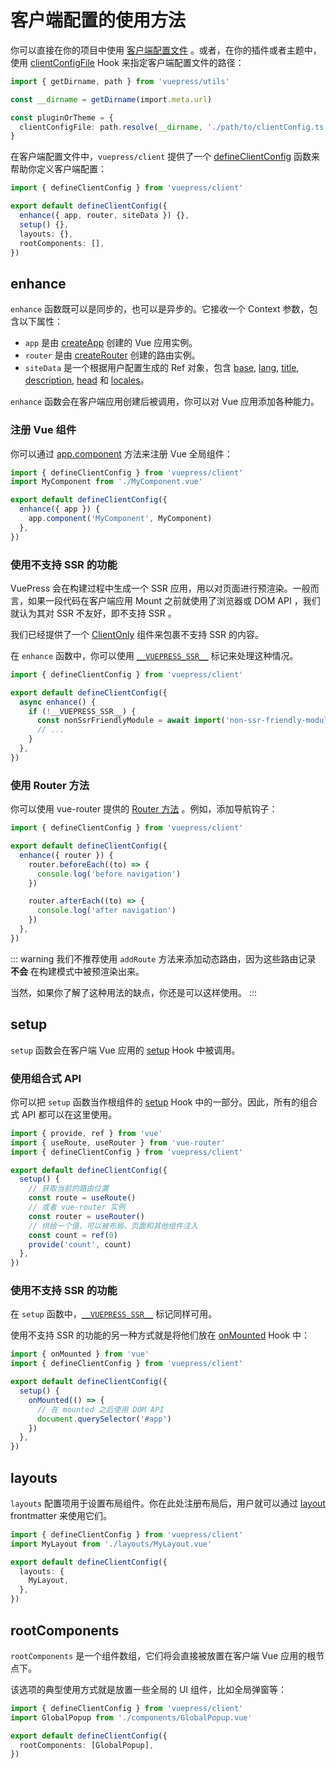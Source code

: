 # 客户端配置的使用方法

你可以直接在你的项目中使用 [客户端配置文件](../../guide/configuration.md#客户端配置文件) 。或者，在你的插件或者主题中，使用 [clientConfigFile](../../reference/plugin-api.md#clientconfigfile) Hook 来指定客户端配置文件的路径：

```ts
import { getDirname, path } from 'vuepress/utils'

const __dirname = getDirname(import.meta.url)

const pluginOrTheme = {
  clientConfigFile: path.resolve(__dirname, './path/to/clientConfig.ts'),
}
```

在客户端配置文件中，`vuepress/client` 提供了一个 [defineClientConfig](../../reference/client-api.md#defineclientconfig) 函数来帮助你定义客户端配置：

```ts
import { defineClientConfig } from 'vuepress/client'

export default defineClientConfig({
  enhance({ app, router, siteData }) {},
  setup() {},
  layouts: {},
  rootComponents: [],
})
```

## enhance

`enhance` 函数既可以是同步的，也可以是异步的。它接收一个 Context 参数，包含以下属性：

- `app` 是由 [createApp](https://staging-cn.vuejs.org/api/application.html#create-app) 创建的 Vue 应用实例。
- `router` 是由 [createRouter](https://router.vuejs.org/api/index.html#createrouter) 创建的路由实例。
- `siteData` 是一个根据用户配置生成的 Ref 对象，包含 [base](../../reference/config.md#base), [lang](../../reference/config.md#lang), [title](../../reference/config.md#title), [description](../../reference/config.md#description), [head](../../reference/config.md#head) 和 [locales](../../reference/config.md#locales)。

`enhance` 函数会在客户端应用创建后被调用，你可以对 Vue 应用添加各种能力。

### 注册 Vue 组件

你可以通过 [app.component](https://staging-cn.vuejs.org/api/application.html#app-component) 方法来注册 Vue 全局组件：

```ts
import { defineClientConfig } from 'vuepress/client'
import MyComponent from './MyComponent.vue'

export default defineClientConfig({
  enhance({ app }) {
    app.component('MyComponent', MyComponent)
  },
})
```

### 使用不支持 SSR 的功能

VuePress 会在构建过程中生成一个 SSR 应用，用以对页面进行预渲染。一般而言，如果一段代码在客户端应用 Mount 之前就使用了浏览器或 DOM API ，我们就认为其对 SSR 不友好，即不支持 SSR 。

我们已经提供了一个 [ClientOnly](../../reference/components.md#clientonly) 组件来包裹不支持 SSR 的内容。

在 `enhance` 函数中，你可以使用 [`__VUEPRESS_SSR__`](../../reference/client-api.md#ssr) 标记来处理这种情况。

```ts
import { defineClientConfig } from 'vuepress/client'

export default defineClientConfig({
  async enhance() {
    if (!__VUEPRESS_SSR__) {
      const nonSsrFriendlyModule = await import('non-ssr-friendly-module')
      // ...
    }
  },
})
```

### 使用 Router 方法

你可以使用 vue-router 提供的 [Router 方法](https://router.vuejs.org/api/index.html#router-方法) 。例如，添加导航钩子：

```ts
import { defineClientConfig } from 'vuepress/client'

export default defineClientConfig({
  enhance({ router }) {
    router.beforeEach((to) => {
      console.log('before navigation')
    })

    router.afterEach((to) => {
      console.log('after navigation')
    })
  },
})
```

::: warning
我们不推荐使用 `addRoute` 方法来添加动态路由，因为这些路由记录 **不会** 在构建模式中被预渲染出来。

当然，如果你了解了这种用法的缺点，你还是可以这样使用。
:::

## setup

`setup` 函数会在客户端 Vue 应用的 [setup](https://staging-cn.vuejs.org/api/composition-api-setup.html) Hook 中被调用。

### 使用组合式 API

你可以把 `setup` 函数当作根组件的 [setup](https://staging-cn.vuejs.org/api/composition-api-setup.html) Hook 中的一部分。因此，所有的组合式 API 都可以在这里使用。

```ts
import { provide, ref } from 'vue'
import { useRoute, useRouter } from 'vue-router'
import { defineClientConfig } from 'vuepress/client'

export default defineClientConfig({
  setup() {
    // 获取当前的路由位置
    const route = useRoute()
    // 或者 vue-router 实例
    const router = useRouter()
    // 供给一个值，可以被布局、页面和其他组件注入
    const count = ref(0)
    provide('count', count)
  },
})
```

### 使用不支持 SSR 的功能

在 `setup` 函数中，[`__VUEPRESS_SSR__`](../../reference/client-api.md#ssr) 标记同样可用。

使用不支持 SSR 的功能的另一种方式就是将他们放在 [onMounted](https://staging-cn.vuejs.org/api/composition-api-lifecycle.html#onmounted) Hook 中：

```ts
import { onMounted } from 'vue'
import { defineClientConfig } from 'vuepress/client'

export default defineClientConfig({
  setup() {
    onMounted(() => {
      // 在 mounted 之后使用 DOM API
      document.querySelector('#app')
    })
  },
})
```

## layouts

`layouts` 配置项用于设置布局组件。你在此处注册布局后，用户就可以通过 [layout](../../reference/frontmatter.md#layout) frontmatter 来使用它们。

```ts
import { defineClientConfig } from 'vuepress/client'
import MyLayout from './layouts/MyLayout.vue'

export default defineClientConfig({
  layouts: {
    MyLayout,
  },
})
```

## rootComponents

`rootComponents` 是一个组件数组，它们将会直接被放置在客户端 Vue 应用的根节点下。

该选项的典型使用方式就是放置一些全局的 UI 组件，比如全局弹窗等：

```ts
import { defineClientConfig } from 'vuepress/client'
import GlobalPopup from './components/GlobalPopup.vue'

export default defineClientConfig({
  rootComponents: [GlobalPopup],
})
```
